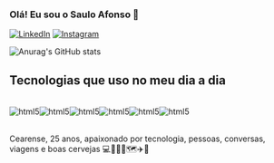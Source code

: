 ### Olá! Eu sou o Saulo Afonso 🍻

[![LinkedIn](https://img.shields.io/badge/LinkedIn-0077B5?style=for-the-badge&logo=linkedin&logoColor=white)](https://www.linkedin.com/in/saulo-sobreira/)
[![Instagram](https://img.shields.io/badge/Instagram-E4405F?style=for-the-badge&logo=instagram&logoColor=white)](https://www.instagram.com/sauloafonsol/)

![Anurag's GitHub stats](https://github-readme-stats.vercel.app/api?username=SauloAfonso&show_icons=true&theme=radical)

## Tecnologias que uso no meu dia a dia
<div style="display: inline_block"><br>
<img aling="center" alt="html5" src="https://img.shields.io/badge/Python-14354C?style=for-the-badge&logo=python&logoColor=white" /><img aling="center" alt="html5" src="https://img.shields.io/badge/HTML5-E34F26?style=for-the-badge&logo=html5&logoColor=white" /><img aling="center" alt="html5" src="https://img.shields.io/badge/CSS3-1572B6?style=for-the-badge&logo=css3&logoColor=whit" /><img aling="center" alt="html5" src="https://img.shields.io/badge/JavaScript-F7DF1E?style=for-the-badge&logo=javascript&logoColor=black" /><img aling="center" alt="html5" src="https://img.shields.io/badge/C%2B%2B-00599C?style=for-the-badge&logo=c%2B%2B&logoColor=white" /><img aling="center" alt="html5" src="https://img.shields.io/badge/Java-ED8B00?style=for-the-badge&logo=openjdk&logoColor=white" />

</div><br>

Cearense, 25 anos, apaixonado por tecnologia, pessoas, conversas, viagens e boas cervejas 💻👨‍👧‍👦🗺️✈️🍺
